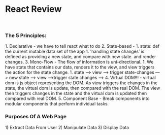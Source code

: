 <h1>React Review </h1>
</br>
<h3>The 5 Principles: </h3>
1. Declarative - we have to tell react what to do
2. State-based - 
    1. state: def the current mutable data set of the app
        1. 'handling state changes’ is defined as providing a new state, and compare with new state. and render changes.
3. Mono-Flow -  The flow of information is uni-directional. 
    1. We have state that contains our data, renders it to the view, and view triggers the action for the state change.
        1. state —> view —> trigger state-changes —> new state —> view —>trigger state changes —>
4. Virtual DOM!!! - virtual dom is js object representing the DOM.  As view triggers the changes in the state, the virtual dom is update, then compared with the real DOM. The view then triggers changes in the state and the virtual dom is updated then compared with real DOM.
5. Component Base - Break components into modular components that perform individual tasks. 
</br>
<h3>Purposes Of A Web Page</h3>
1) Extract Data From User
2) Manipulate Data
3) Display Data